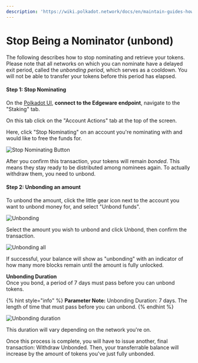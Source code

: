 ```yaml
---
description: 'https://wiki.polkadot.network/docs/en/maintain-guides-how-to-unbond'
---
```


# Stop Being a Nominator \(unbond\)

The following describes how to stop nominating and retrieve your tokens. Please note that all networks on which you can nominate have a delayed exit period, called the _unbonding period_, which serves as a cooldown. You will not be able to transfer your tokens before this period has elapsed.

#### Step 1: Stop Nominating

On the [Polkadot UI](https://polkadot.js.org/apps), **connect to the Edgeware endpoint**, navigate to the "Staking" tab.

On this tab click on the "Account Actions" tab at the top of the screen.

Here, click "Stop Nominating" on an account you're nominating with and would like to free the funds for.

![Stop Nominating Button](https://wiki.polkadot.network/img/NPoS/unbond1.png)

After you confirm this transaction, your tokens will remain _bonded_. This means they stay ready to be distributed among nominees again. To actually withdraw them, you need to unbond.

#### Step 2: Unbonding an amount

To unbond the amount, click the little gear icon next to the account you want to unbond money for, and select "Unbond funds".

![Unbonding](https://wiki.polkadot.network/img/NPoS/unbond2.png)

Select the amount you wish to unbond and click Unbond, then confirm the transaction.

![Unbonding all](https://wiki.polkadot.network/img/NPoS/unbond3.png)

If successful, your balance will show as "unbonding" with an indicator of how many more blocks remain until the amount is fully unlocked.

**Unbonding Duration**  
Once you bond, a period of 7 days must pass before you can unbond tokens.

{% hint style="info" %}
**Parameter Note:** Unbonding Duration: 7 days. The length of time that must pass before you can unbond. 
{% endhint %}

![Unbonding duration](https://wiki.polkadot.network/img/NPoS/unbond4.png)

This duration will vary depending on the network you're on.

Once this process is complete, you will have to issue another, final transaction: Withdraw Unbonded. Then, your transferrable balance will increase by the amount of tokens you've just fully unbonded.

